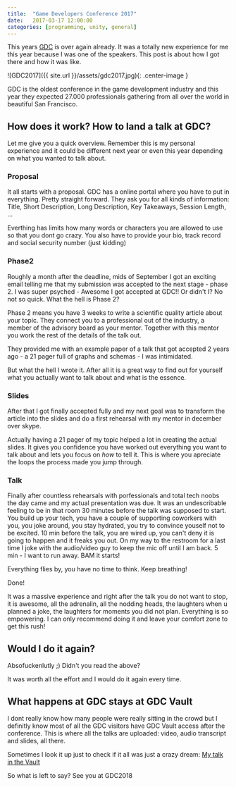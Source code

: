 ```yaml
---
title:  "Game Developers Conference 2017"
date:   2017-03-17 12:00:00
categories: [programming, unity, general]
---
```


This years [GDC](http://www.gdconf.com) is over again already. It was a totally new experience for me this year because I was one of the speakers. This post is about how I got there and how it was like.

![GDC2017]({{ site.url }}/assets/gdc2017.jpg){: .center-image }

GDC is the oldest conference in the game development industry and this year they expected 27.000 professionals gathering from all over the world in beautiful San Francisco.

## How does it work? How to land a talk at GDC?

Let me give you a quick overview. Remember this is my personal experience and it could be different next year or even this year depending on what you wanted to talk about.

### Proposal

It all starts with a proposal. GDC has a online portal where you have to put in everything. Pretty straight forward. They ask you for all kinds of information: Title, Short Description, Long Description, Key Takeaways, Session Length, ...

Everthing has limits how many words or characters you are allowed to use so that you dont go crazy. You also have to provide your bio, track record and social security number (just kidding)

### Phase2

Roughly a month after the deadline, mids of September I got an exciting email telling me that my submission was accepted to the next stage - phase 2.
I was super psyched - Awesome I got accepted at GDC!! Or didn't I? No not so quick. What the hell is Phase 2?

Phase 2 means you have 3 weeks to write a scientific quality article about your topic. They connect you to a professional out of the industry, a member of the advisory board as your mentor. Together with this mentor you work the rest of the details of the talk out.

They provided me with an example paper of a talk that got accepted 2 years ago - a 21 pager full of graphs and schemas - I was intimidated.

But what the hell I wrote it. After all it is a great way to find out for yourself what you actually want to talk about and what is the essence.

### Slides

After that I got finally accepted fully and my next goal was to transform the article into the slides and do a first rehearsal with my mentor in december over skype.

Actually having a 21 pager of my topic helped a lot in creating the actual slides. It gives you confidence you have worked out everything you want to talk about and lets you focus on *how* to tell it. This is where you apreciate the loops the process made you jump through.

### Talk

Finally after countless rehearsals with porfessionals and total tech noobs the day came and my actual presentation was due. It was an undescribable feeling to be in that room 30 minutes before the talk was supposed to start. You build up your tech, you have a couple of supporting coworkers with you, you joke around, you stay hydrated, you try to convince youself not to be excited. 10 min before the talk, you are wired up, you can't deny it is going to happen and it freaks you out. On my way to the restroom for a last time I joke with the audio/video guy to keep the mic off until I am back. 5 min - I want to run away. BAM it starts!

Everything flies by, you have no time to think. Keep breathing! 

Done!

It was a massive experience and right after the talk you do not want to stop, it is awesome, all the adrenalin, all the nodding heads, the laughters when u planned a joke, the laughters for moments you did not plan. Everything is so empowering. I can only recommend doing it and leave your comfort zone to get this rush!

## Would I do it again?

Absofuckenlutly ;)
Didn't you read the above?

It was worth all the effort and I would do it again every time.

## What happens at GDC stays at GDC Vault

I dont really know how many people were really sitting in the crowd but I definitly know most of all the GDC visitors have GDC Vault access after the conference. This is where all the talks are uploaded: video, audio transcript and slides, all there. 

Sometimes I look it up just to check if it all was just a crazy dream:
[My talk in the Vault](http://www.gdcvault.com/play/1023978/Data-Binding-Architectures-for-Rapid)

So what is left to say? See you at GDC2018